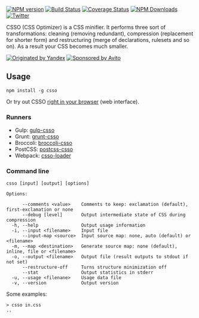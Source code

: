 [![NPM version](https://img.shields.io/npm/v/csso.svg)](https://www.npmjs.com/package/csso)
[![Build Status](https://travis-ci.org/css/csso.svg?branch=master)](https://travis-ci.org/css/csso)
[![Coverage Status](https://coveralls.io/repos/github/css/csso/badge.svg?branch=master)](https://coveralls.io/github/css/csso?branch=master)
[![NPM Downloads](https://img.shields.io/npm/dm/csso.svg)](https://www.npmjs.com/package/csso)
[![Twitter](https://img.shields.io/badge/Twitter-@cssoptimizer-blue.svg)](https://twitter.com/cssoptimizer)

CSSO (CSS Optimizer) is a CSS minifier. It performs three sort of transformations: cleaning (removing redundant), compression (replacement for shorter form) and restructuring (merge of declarations, rulesets and so on). As a result your CSS becomes much smaller.

[![Originated by Yandex](https://cdn.rawgit.com/css/csso/8d1b89211ac425909f735e7d5df87ee16c2feec6/docs/yandex.svg)](https://www.yandex.com/)
[![Sponsored by Avito](https://cdn.rawgit.com/css/csso/8d1b89211ac425909f735e7d5df87ee16c2feec6/docs/avito.svg)](https://www.avito.ru/)

## Usage

```
npm install -g csso
```

Or try out CSSO [right in your browser](http://css.github.io/csso/csso.html) (web interface).

### Runners

- Gulp: [gulp-csso](https://github.com/ben-eb/gulp-csso)
- Grunt: [grunt-csso](https://github.com/t32k/grunt-csso)
- Broccoli: [broccoli-csso](https://github.com/sindresorhus/broccoli-csso)
- PostCSS: [postcss-csso](https://github.com/lahmatiy/postcss-csso)
- Webpack: [csso-loader](https://github.com/sandark7/csso-loader)

### Command line

```
csso [input] [output] [options]

Options:

      --comments <value>    Comments to keep: exclamation (default), first-exclamation or none
      --debug [level]       Output intermediate state of CSS during compression
  -h, --help                Output usage information
  -i, --input <filename>    Input file
      --input-map <source>  Input source map: none, auto (default) or <filename>
  -m, --map <destination>   Generate source map: none (default), inline, file or <filename>
  -o, --output <filename>   Output file (result outputs to stdout if not set)
      --restructure-off     Turns structure minimization off
      --stat                Output statistics in stderr
  -u, --usage <filenane>    Usage data file
  -v, --version             Output version
```

Some examples:

```
> csso in.css
..